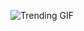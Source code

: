 
<!-- GIF_SECTION -->
![Trending GIF](https://media4.giphy.com/media/v1.Y2lkPThiYjIxNzcyNnh2MzNtMnZ0bGhzbmdwNG96YWZsbTkydnY5cTZ3NWlucHBvZWkyaCZlcD12MV9naWZzX3NlYXJjaCZjdD1n/ZVik7pBtu9dNS/giphy.gif)
<!-- END_GIF_SECTION -->
